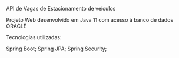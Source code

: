 API de Vagas de Estacionamento de veículos

Projeto Web desenvolvido em Java 11 com acesso à banco de dados ORACLE

Tecnologias utilizadas:

Spring Boot;
Spring JPA;
Spring Security;

